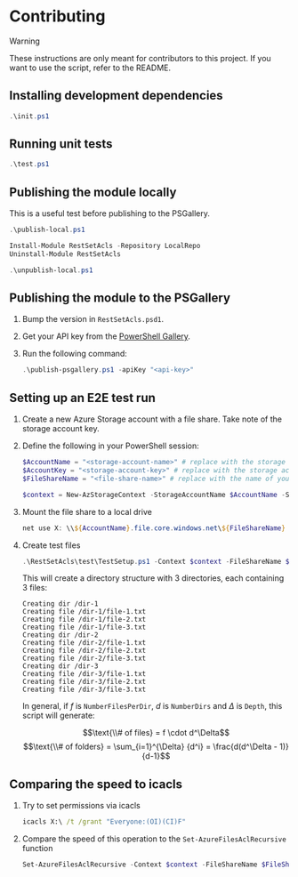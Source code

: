 # Contributing

> [!WARNING]
> These instructions are only meant for contributors to this project.
> If you want to use the script, refer to the README.

## Installing development dependencies

```powershell
.\init.ps1
```

## Running unit tests

```powershell
.\test.ps1
```

## Publishing the module locally

This is a useful test before publishing to the PSGallery.

```powershell
.\publish-local.ps1

Install-Module RestSetAcls -Repository LocalRepo
Uninstall-Module RestSetAcls

.\unpublish-local.ps1
```

## Publishing the module to the PSGallery

1. Bump the version in `RestSetAcls.psd1`.
1. Get your API key from the [PowerShell Gallery](https://www.powershellgallery.com/account/apikeys).
1. Run the following command:

    ```powershell
    .\publish-psgallery.ps1 -apiKey "<api-key>"
    ```

## Setting up an E2E test run

1. Create a new Azure Storage account with a file share. Take note of the storage account key.
1. Define the following in your PowerShell session:

    ```powershell
    $AccountName = "<storage-account-name>" # replace with the storage account name
    $AccountKey = "<storage-account-key>" # replace with the storage account key
    $FileShareName = "<file-share-name>" # replace with the name of your file share

    $context = New-AzStorageContext -StorageAccountName $AccountName -StorageAccountKey $AccountKey
    ```

1. Mount the file share to a local drive

    ```powershell
    net use X: \\${AccountName}.file.core.windows.net\${FileShareName} /u:${AccountName} $AccountKey
    ```

1. Create test files

    ```powershell
    .\RestSetAcls\test\TestSetup.ps1 -Context $context -FileShareName $FileShareName -NumberDirs 3 -NumberFilesPerDir 3 -Depth 1
    ```

    This will create a directory structure with 3 directories, each containing 3 files:

    ```plaintext
    Creating dir /dir-1
    Creating file /dir-1/file-1.txt
    Creating file /dir-1/file-2.txt
    Creating file /dir-1/file-3.txt
    Creating dir /dir-2
    Creating file /dir-2/file-1.txt
    Creating file /dir-2/file-2.txt
    Creating file /dir-2/file-3.txt
    Creating dir /dir-3
    Creating file /dir-3/file-1.txt
    Creating file /dir-3/file-2.txt
    Creating file /dir-3/file-3.txt
    ```

    In general, if $f$ is `NumberFilesPerDir`, $d$ is `NumberDirs` and $\Delta$ is `Depth`, this script will generate:
    
    $$\text{\\# of files} = f \cdot d^\Delta$$
    $$\text{\\# of folders} = \sum_{i=1}^{\Delta} {d^i} = \frac{d(d^\Delta - 1)}{d-1}$$

## Comparing the speed to icacls

1. Try to set permissions via icacls

    ```cmd
    icacls X:\ /t /grant "Everyone:(OI)(CI)F"
    ```

1. Compare the speed of this operation to the `Set-AzureFilesAclRecursive` function

    ```powershell
    Set-AzureFilesAclRecursive -Context $context -FileShareName $FileShareName -FilePath "/" -SddlPermission $sddl
    ```

